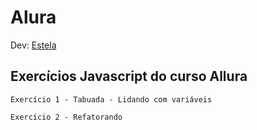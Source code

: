 ﻿# Alura

Dev: [Estela](https://github.com/ste2021)

## Exercícios Javascript do curso Allura

```Exercício 1 - Tabuada - Lidando com variáveis```

```Exercício 2 - Refatorando```
